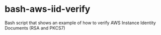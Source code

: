 # bash-aws-iid-verify
Bash script that shows an example of how to verify AWS Instance Identity Documents (RSA and PKCS7)
